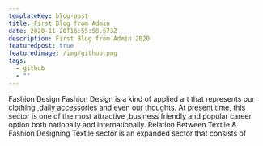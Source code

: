 ```yaml
---
templateKey: blog-post
title: First Blog from Admin
date: 2020-11-20T16:55:58.573Z
description: First Blog from Admin 2020
featuredpost: true
featuredimage: /img/github.png
tags:
  - github
  - ""
---
```



Fashion Design Fashion Design is a kind of applied art that represents our clothing ,daily accessories and even our thoughts. At present time, this sector is one of the most attractive ,business friendly and popular career option both nationally and internationally. Relation Between Textile & Fashion Designing Textile sector is an expanded sector that consists of